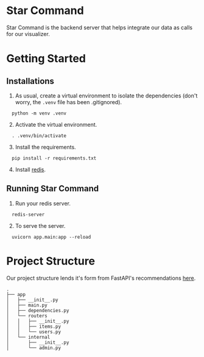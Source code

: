 # Star Command
Star Command is the backend server that helps integrate our data as calls for our visualizer.

# Getting Started

## Installations
1. As usual, create a virtual environment to isolate the dependencies (don't worry, the `.venv` file has been .gitignored).
```
  python -m venv .venv
```

2. Activate the virtual environment.
```
  . .venv/bin/activate
```

3. Install the requirements.
```
  pip install -r requirements.txt
```

4. Install [redis](https://redis.io/docs/install/install-redis/).

## Running Star Command
1. Run your redis server.
```
  redis-server
```

2.  To serve the server.
```
  uvicorn app.main:app --reload 
```

# Project Structure
Our project structure lends it's form from FastAPI's recommendations [here](https://fastapi.tiangolo.com/tutorial/bigger-applications/).

```
.
├── app
│   ├── __init__.py
│   ├── main.py
│   ├── dependencies.py
│   └── routers
│   │   ├── __init__.py
│   │   ├── items.py
│   │   └── users.py
│   └── internal
│       ├── __init__.py
│       └── admin.py

```
